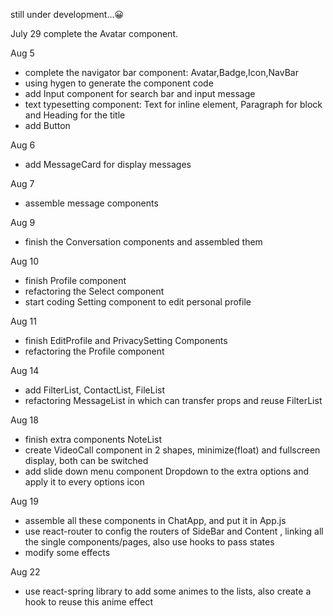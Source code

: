 still under development...😀

July 29 complete the Avatar component.

Aug 5     
- complete the navigator bar component: Avatar,Badge,Icon,NavBar  
- using hygen to generate the component code  
- add Input component for search bar and input message
- text typesetting component: Text for inline element, Paragraph for block and Heading for the title    
- add Button  

Aug 6  
- add MessageCard for display messages  

Aug 7  
- assemble message components  

Aug 9
- finish the Conversation components and assembled them  

Aug 10
- finish Profile component  
- refactoring the Select component
- start coding Setting component to edit personal profile  

Aug 11   
- finish EditProfile and PrivacySetting Components    
- refactoring the Profile component  

Aug 14   
- add FilterList, ContactList, FileList   
- refactoring MessageList in which can transfer props and reuse FilterList    

Aug 18  
- finish extra components NoteList  
- create VideoCall component in 2 shapes, minimize(float) and fullscreen display, both can be switched   
- add slide down menu component Dropdown to the extra options and apply it to every options icon   

Aug 19  
- assemble all these components in ChatApp, and put it in App.js  
- use react-router to config the routers of SideBar and Content , linking all the single components/pages, also use hooks to pass states   
- modify some effects  

Aug 22  
- use react-spring library to add some animes to the lists, also create a hook to reuse this anime effect
